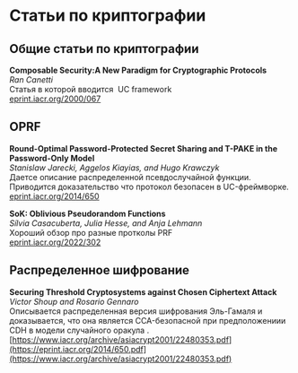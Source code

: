 # Статьи по криптографии
## Общие статьи по криптографии
**Composable Security:A New Paradigm for Cryptographic Protocols**\
_Ran Canetti_\
Статья в которой вводится  UC framework\
[eprint.iacr.org/2000/067](https://eprint.iacr.org/2000/067.pdf)
## OPRF
**Round-Optimal Password-Protected Secret Sharing and T-PAKE in the Password-Only Model**\
_Stanislaw Jarecki, Aggelos Kiayias, and Hugo Krawczyk_\
Даетсе описание распределенной псевдослучайной функции. Приводится доказательство что протокол безопасен в UC-фреймворке.\
[eprint.iacr.org/2014/650](https://eprint.iacr.org/2014/650.pdf)

**SoK: Oblivious Pseudorandom Functions**\
_Sílvia Casacuberta, Julia Hesse, and Anja Lehmann_\
Хороший обзор про разные протколы PRF\
[eprint.iacr.org/2022/302](https://eprint.iacr.org/2022/302.pdf)
## Распределенное шифрование 
**Securing Threshold Cryptosystems against Chosen Ciphertext
Attack**\
_Victor Shoup and Rosario Gennaro_\
Описывается распределенная версия шифрования Эль-Гамаля и доказывается, что она является CCA-безопасной при предположениии CDH в модели случайного оракула .\
[https://www.iacr.org/archive/asiacrypt2001/22480353.pdf](https://eprint.iacr.org/2014/650.pdf](https://www.iacr.org/archive/asiacrypt2001/22480353.pdf)






